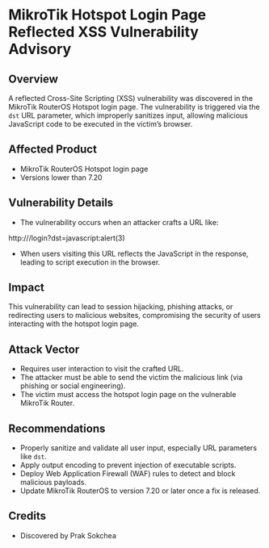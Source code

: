 # MikroTik Hotspot Login Page Reflected XSS Vulnerability Advisory

## Overview
A reflected Cross-Site Scripting (XSS) vulnerability was discovered in the MikroTik RouterOS Hotspot login page. The vulnerability is triggered via the `dst` URL parameter, which improperly sanitizes input, allowing malicious JavaScript code to be executed in the victim’s browser.

## Affected Product
- MikroTik RouterOS Hotspot login page  
- Versions lower than 7.20

## Vulnerability Details
- The vulnerability occurs when an attacker crafts a URL like:
  
http://<router-ip>/login?dst=javascript:alert(3)

- When users visiting this URL reflects the JavaScript in the response, leading to script execution in the browser.

## Impact
This vulnerability can lead to session hijacking, phishing attacks, or redirecting users to malicious websites, compromising the security of users interacting with the hotspot login page.

## Attack Vector
- Requires user interaction to visit the crafted URL.
- The attacker must be able to send the victim the malicious link (via phishing or social engineering).
- The victim must access the hotspot login page on the vulnerable MikroTik Router.

## Recommendations
- Properly sanitize and validate all user input, especially URL parameters like `dst`.
- Apply output encoding to prevent injection of executable scripts.
- Deploy Web Application Firewall (WAF) rules to detect and block malicious payloads.
- Update MikroTik RouterOS to version 7.20 or later once a fix is released.

## Credits
- Discovered by Prak Sokchea


